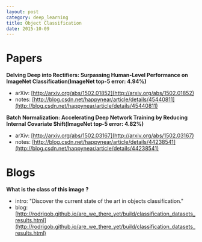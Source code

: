 ```yaml
---
layout: post
category: deep_learning
title: Object Classification
date: 2015-10-09
---
```


# Papers

**Delving Deep into Rectifiers: Surpassing Human-Level Performance on ImageNet Classification(ImageNet top-5 error: 4.94%)**

- arXiv: [http://arxiv.org/abs/1502.01852](http://arxiv.org/abs/1502.01852)
- notes: [http://blog.csdn.net/happynear/article/details/45440811](http://blog.csdn.net/happynear/article/details/45440811)

**Batch Normalization: Accelerating Deep Network Training by Reducing Internal Covariate Shift(ImageNet top-5 error: 4.82%)**

- arXiv: [http://arxiv.org/abs/1502.03167](http://arxiv.org/abs/1502.03167)
- notes: [http://blog.csdn.net/happynear/article/details/44238541](http://blog.csdn.net/happynear/article/details/44238541)

# Blogs

**What is the class of this image ?**

- intro: "Discover the current state of the art in objects classification."
- blog: [http://rodrigob.github.io/are_we_there_yet/build/classification_datasets_results.html](http://rodrigob.github.io/are_we_there_yet/build/classification_datasets_results.html)